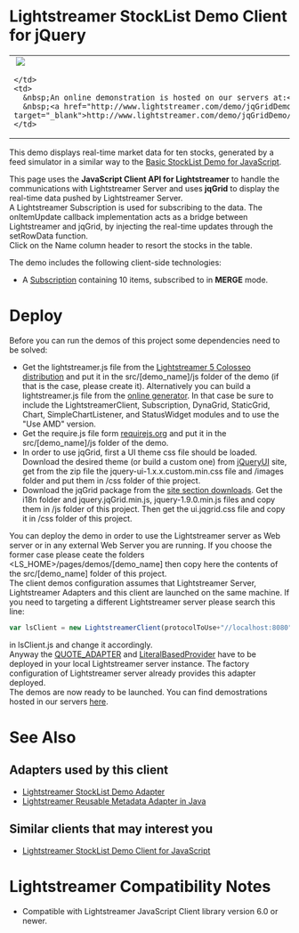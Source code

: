 
# Lightstreamer StockList Demo Client for jQuery #

<table>
  <tr>
    <td style="text-align: left">
      &nbsp;<a href="http://www.lightstreamer.com/demo/jqGridDemo/" target="_blank"><img src="http://www.lightstreamer.com/img/demo/screen_jqgrid.png"></a>&nbsp;
      
    </td>
    <td>
      &nbsp;An online demonstration is hosted on our servers at:<br>
      &nbsp;<a href="http://www.lightstreamer.com/demo/jqGridDemo/" target="_blank">http://www.lightstreamer.com/demo/jqGridDemo/</a>
    </td>
  </tr>
</table>

This demo displays real-time market data for ten stocks, generated by a feed simulator in a similar way to the [Basic StockList Demo for JavaScript](https://github.com/Weswit/Lightstreamer-example-StockList-client-javascript#basic-stocklist-demo).<br>

This page uses the <b>JavaScript Client API for Lightstreamer</b> to handle the communications with Lightstreamer Server and uses <b>jqGrid</b> to display the real-time data pushed by Lightstreamer Server. <br>
A Lightstreamer Subscription is used for subscribing to the data. The onItemUpdate callback implementation acts as a bridge between Lightstreamer and jqGrid, by injecting the real-time updates through the setRowData function.<br>
Click on the Name column header to resort the stocks in the table.<br>

The demo includes the following client-side technologies:
* A [Subscription](http://www.lightstreamer.com/docs/client_javascript_uni_api/Subscription.html) containing 10 items, subscribed to in <b>MERGE</b> mode.


# Deploy #

Before you can run the demos of this project some dependencies need to be solved:

-  Get the lightstreamer.js file from the [Lightstreamer 5 Colosseo distribution](http://www.lightstreamer.com/download) 
   and put it in the src/[demo_name]/js folder of the demo (if that is the case, please create it). Alternatively you can build a lightstreamer.js file from the 
   [online generator](http://www.lightstreamer.com/distros/Lightstreamer_Allegro-Presto-Vivace_5_0_Colosseo_20120803/Lightstreamer/DOCS-SDKs/sdk_client_javascript/tools/generator.html).
   In that case be sure to include the LightstreamerClient, Subscription, DynaGrid, StaticGrid, Chart, SimpleChartListener, and StatusWidget modules and to use the "Use AMD" version.
-  Get the require.js file form [requirejs.org](http://requirejs.org/docs/download.html) and put it in the src/[demo_name]/js folder of the demo.
-  In order to use jqGrid, first a UI theme css file should be loaded. Download the desired theme (or build a custom one) from [jQueryUI](www.jqueryui.com) site, get from the zip file the jquery-ui-1.x.x.custom.min.css file and /images folder and put them in /css folder of thie project.
-  Download the jqGrid package from the [site section downloads](www.trirand/blog). Get the i18n folder and jquery.jqGrid.min.js, jquery-1.9.0.min.js files and copy them in /js folder of this project. Then get the ui.jqgrid.css file and copy it in /css folder of this project.

You can deploy the demo in order to use the Lightstreamer server as Web server or in any external Web Server you are running. 
If you choose the former case please ceate the folders <LS_HOME>/pages/demos/[demo_name] then copy here the contents of the src/[demo_name] folder of this project.<br>
The client demos configuration assumes that Lightstreamer Server, Lightstreamer Adapters and this client are launched on the same machine. If you need to targeting a different Lightstreamer server please search this line:
```js
var lsClient = new LightstreamerClient(protocolToUse+"//localhost:8080","DEMO");
```
in lsClient.js and change it accordingly.<br>
Anyway the [QUOTE_ADAPTER](https://github.com/Weswit/Lightstreamer-example-Stocklist-adapter-java) and [LiteralBasedProvider](https://github.com/Weswit/Lightstreamer-example-ReusableMetadata-adapter-java) have to be deployed in your local Lightstreamer server instance. The factory configuration of Lightstreamer server already provides this adapter deployed.<br>
The demos are now ready to be launched. You can find demostrations hosted in our servers [here](http://www.lightstreamer.com/demos).

# See Also #

## Adapters used by this client ##

* [Lightstreamer StockList Demo Adapter](https://github.com/Weswit/Lightstreamer-example-Stocklist-adapter-java)
* [Lightstreamer Reusable Metadata Adapter in Java](https://github.com/Weswit/Lightstreamer-example-ReusableMetadata-adapter-java)

## Similar clients that may interest you ##

* [Lightstreamer StockList Demo Client for JavaScript](https://github.com/Weswit/Lightstreamer-example-Stocklist-client-javascript)


# Lightstreamer Compatibility Notes #

- Compatible with Lightstreamer JavaScript Client library version 6.0 or newer.